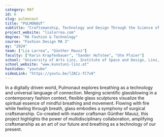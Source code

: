 ```yaml
---
category: MAT
id: 6
slug: pulmonaut
title: "PULMONAUT"
subtitle: "Craftsmanship, Technology and Design Through the Science of Breathing and the Art of Glass-blowing"
project_website: "lialarrea.com"
degree: "MA Fashion & Technology"
course: "Fashion Design MA 3"
ay: "2024"
team: ["Lia Larrea", "Günther Mausz"]
faculty: ["Karin Krapfenbauer", "Sander Hofstee", "Ute Ploier"]
school: "University of Arts Linz, Institute of Space and Design, Linz, Austria"
school_website: "www.kunstuni-linz.at"
hasVideo: "youtube"
videoLink: "https://youtu.be/lZACz-fC7v8"
---
```


In a digitally driven world, Pulmonaut explores breathing as a technology and universal language of connection. Merging scientific glassblowing in a contemporary fashion context, flexible glass sculptures visualize the spiritual essence of mindful breathing and movement. Flowing with fire while feeling through breath, glass embodies a symphony of surgical craftsmanship. Co-created with master craftsman Günther Mausz, this project highlights the power of multidisciplinary collaboration, amplifying craftsmanship as an art of our future and breathing as a technology of our present.
